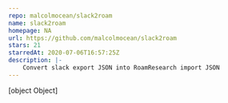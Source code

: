 ```yaml
---
repo: malcolmocean/slack2roam
name: slack2roam
homepage: NA
url: https://github.com/malcolmocean/slack2roam
stars: 21
starredAt: 2020-07-06T16:57:25Z
description: |-
    Convert slack export JSON into RoamResearch import JSON
---
```


[object Object]
